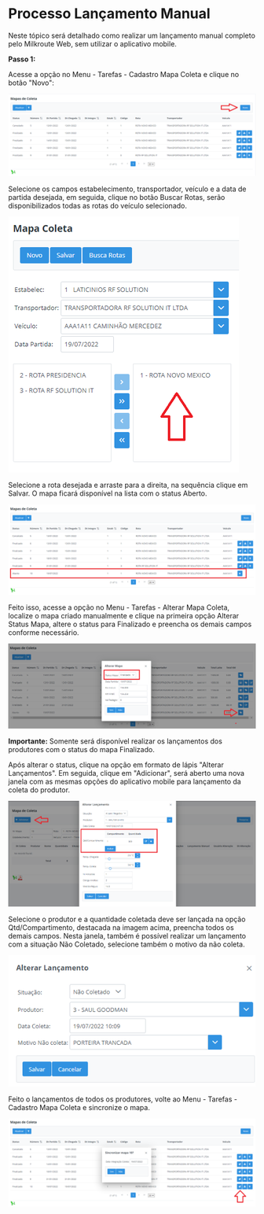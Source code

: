 # Processo Lançamento Manual

Neste tópico será detalhado como realizar um lançamento manual completo pelo Milkroute Web, sem utilizar o aplicativo mobile. 

**Passo 1:** 

Acesse a opção no Menu - Tarefas - Cadastro Mapa Coleta e clique no botão "Novo": 

![](./img/lancamentoManual/img1.png)

Selecione os campos estabelecimento, transportador, veículo e a data de partida desejada, em seguida, clique no botão Buscar Rotas, serão disponibilizados todas as rotas do veículo selecionado.

![](./img/lancamentoManual/img2.png)

Selecione a rota desejada e arraste para a direita, na sequência clique em Salvar. O mapa ficará disponível na lista com o status Aberto. 

![](./img/lancamentoManual/img3.png)

Feito isso, acesse a opção no Menu - Tarefas - Alterar Mapa Coleta, localize o mapa criado manualmente e clique na primeira opção Alterar Status Mapa, altere o status para Finalizado e preencha os demais campos conforme necessário. 

![](./img/lancamentoManual/img4.png)

**Importante:** Somente será disponível realizar os lançamentos dos produtores com o status do mapa Finalizado. 

Após alterar o status, clique na opção em formato de lápis "Alterar Lançamentos". Em seguida, clique em "Adicionar", será aberto uma nova janela com as mesmas opções do aplicativo mobile para lançamento da coleta do produtor. 

![](./img/lancamentoManual/img5.png)

Selecione o produtor e a quantidade coletada deve ser lançada na opção Qtd/Compartimento, destacada na imagem acima, preencha todos os demais campos. Nesta janela, também é possível realizar um lançamento com a situação Não Coletado, selecione também o motivo da não coleta. 

![](./img/lancamentoManual/img6.png)

Feito o lançamentos de todos os produtores, volte ao Menu - Tarefas - Cadastro Mapa Coleta e sincronize o mapa. 

![](./img/lancamentoManual/img7.png)